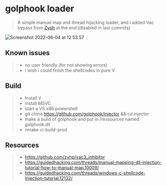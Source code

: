 # golphook loader

> A simple manuel map and thread hijacking loader, and i added Vac bypass from [Zyph](https://github.com/zyhp/vac3_inhibitor) at the end (disabled in last commits)

![Screenshot 2022-06-04 at 12 53 57](https://user-images.githubusercontent.com/42607264/171996036-66a3b851-4c72-4897-b234-839e08e5652e.png)

Known issues
------------

>- no user friendly (for not showing errors)
>- i wish i could finish the shellcodes in pure V

Build
-----

>- Install V
>- install MSVC
>- start a VS x86 powershell
>- git clone https://github.com/golphook/injector && cd injector
>- make a build of golphook and put in /ressources named golphook.dll
>- nmake ci-build-prod

Resources
---------

>- https://github.com/zyhp/vac3_inhibitor
>- https://guidedhacking.com/threads/manual-mapping-dll-injection-tutorial-how-to-manual-map.10009/
>- https://guidedhacking.com/threads/windows-c-shellcode-injection-tutorial.12132/


